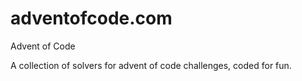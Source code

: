# adventofcode.com
Advent of Code

A collection of solvers for advent of code challenges, coded for fun.
